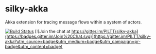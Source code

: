 silky-akka
==========

Akka extension for tracing message flows within a system of actors.

[![Build Status](https://secure.travis-ci.org/PILTT/silky-akka.svg)](http://travis-ci.org/PILTT/silky-akka) [![Join the chat at https://gitter.im/PILTT/silky-akka](https://badges.gitter.im/Join%20Chat.svg)](https://gitter.im/PILTT/silky-akka?utm_source=badge&utm_medium=badge&utm_campaign=pr-badge&utm_content=badge)

